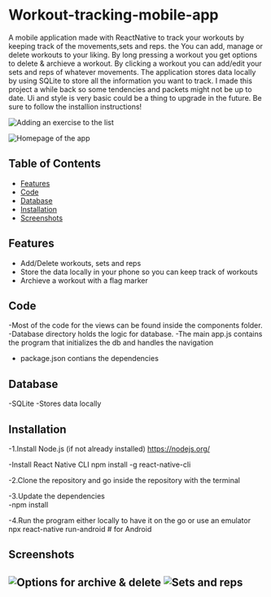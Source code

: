 # Workout-tracking-mobile-app
A mobile application made with ReactNative to track your workouts by keeping track of the movements,sets and reps. the  You can add, manage or delete workouts to your liking. By long pressing a workout you get options to delete & archieve a workout. By clicking a workout you can add/edit your sets and reps of whatever movements. The application stores data locally by using SQLite to store all the information you want to track. I made this project a while back so some tendencies and packets might not be up to date. Ui and style is very basic could be a thing to upgrade in the future.
Be sure to follow the installion instructions!


![Adding an exercise to the list](./Readme_assets/adding_exercises.jpg)

![Homepage of the app](./Readme_assets/homepage_flagged.jpg)


## Table of Contents
- [Features](#features)
- [Code](#code)
- [Database](#database)
- [Installation](#installation)
- [Screenshots](#screenshots)




## Features
- Add/Delete workouts, sets and reps
- Store the data locally in your phone so you can keep track of workouts
- Archieve a workout with a flag marker


## Code
-Most of the code for the views can be found inside the components folder.
-Database directory holds the logic for database.
-The main app.js contains the program that initializes the db and handles the navigation
- package.json contians the dependencies


## Database
-SQLite
-Stores data locally


## Installation
-1.Install Node.js (if not already installed)
https://nodejs.org/

-Install React Native CLI
npm install -g react-native-cli

-2.Clone the repository and go inside the repository with the terminal 

-3.Update the dependencies  
-npm install

-4.Run the program either locally to have it on the go or use an emulator 
npx react-native run-android  # for Android




## Screenshots
![Options for archive & delete](./Readme_assets/options.jpg)
![Sets and reps](./Readme_assets/added_exercises.jpg)
---
